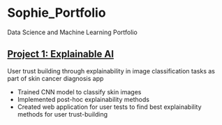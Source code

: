 # Sophie_Portfolio
Data Science and Machine Learning Portfolio

## [Project 1: Explainable AI]
User trust building through explainability in image classification tasks as part of skin cancer diagnosis app
* Trained CNN model to classify skin images
* Implemented post-hoc explainability methods
* Created web application for user tests to find best explainability methods for user trust-building



[Project 1: Explainable AI]: https://github.com/sophiefuu/XAI




